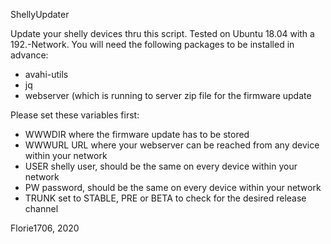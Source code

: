 ShellyUpdater

Update your shelly devices thru this script.
Tested on Ubuntu 18.04 with a 192.-Network.
You will need the following packages to be installed in advance:
- avahi-utils
- jq
- webserver (which is running to server zip file for the firmware update

Please set these variables first:
- WWWDIR where the firmware update has to be stored
- WWWURL URL where your webserver can be reached from any device within your network
- USER shelly user, should be the same on every device within your network
- PW password, should be the same on every device within your network
- TRUNK set to STABLE, PRE or BETA to check for the desired release channel

Florie1706, 2020
